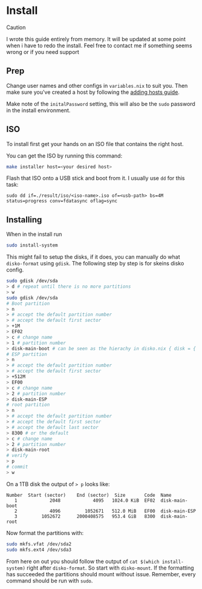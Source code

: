 # Install

> [!CAUTION]
> I wrote this guide entirely from memory. It will be updated at some point when i have to redo the install. Feel free to contact me if something seems wrong or if you need support

## Prep
Change user names and other configs in `variables.nix` to suit you. Then make sure you've created a host by following the [adding hosts guide](./add-hosts.md).

Make note of the `initalPassword` setting, this will also be the `sudo` password in the install environment.

## ISO
To install first get your hands on an ISO file that contains the right host.

You can get the ISO by running this command:
```bash
make installer host=<your desired host>
```

Flash that ISO onto a USB stick and boot from it. I usually use `dd` for this task:
```
sudo dd if=./result/iso/<iso-name>.iso of=<usb-path> bs=4M status=progress conv=fdatasync oflag=sync
```

## Installing

When in the install run
```bash
sudo install-system
```

This might fail to setup the disks, if it does, you can manually do what `disko-format` using `gdisk`. The following step by step is for skeins disko config.

```bash
sudo gdisk /dev/sda
> d # repeat until there is no more partitions
> w
sudo gdisk /dev/sda
# Boot partition
> n
> # accept the default partition number
> # accept the default first sector
> +1M
> EF02
> c # change name
> 1 # partition number
> disk-main-boot # can be seen as the hierachy in disko.nix { disk = { main = { partitions = { boot }}}}
# ESP partition
> n
> # accept the default partition number
> # accept the default first sector
> +512M
> EF00
> c # change name
> 2 # partition number
> disk-main-ESP
# root partition
> n
> # accept the default partition number
> # accept the default first sector
> # accept the default last sector
> 8300 # or the default
> c # change name
> 2 # partition number
> disk-main-root
# verify
> p
# commit
> w
```

On a 1TB disk the output of `> p` looks like:
```
Number  Start (sector)    End (sector)  Size       Code  Name
   1            2048            4095   1024.0 KiB  EF02  disk-main-boot
   2            4096         1052671   512.0 MiB   EF00  disk-main-ESP
   3         1052672      2000408575   953.4 GiB   8300  disk-main-root
```

Now format the partitions with:
```bash
sudo mkfs.vfat /dev/sda2
sudo mkfs.ext4 /dev/sda3
```

From here on out you should follow the output of `cat $(which install-system)` right after `disko-format`. So start with `disko-mount`. If the formatting has succeeded the partitions should mount without issue. Remember, every command should be run with `sudo`.
